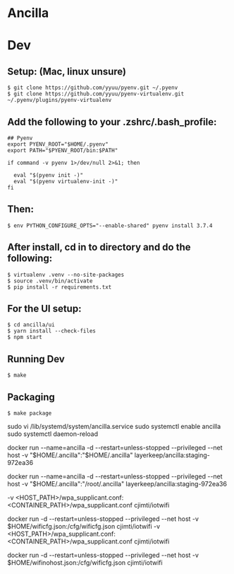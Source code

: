 Ancilla
=======

# Dev

## Setup: (Mac, linux unsure)

```
$ git clone https://github.com/yyuu/pyenv.git ~/.pyenv
$ git clone https://github.com/yyuu/pyenv-virtualenv.git ~/.pyenv/plugins/pyenv-virtualenv
```


## Add the following to your .zshrc/.bash_profile:

```
## Pyenv
export PYENV_ROOT="$HOME/.pyenv"
export PATH="$PYENV_ROOT/bin:$PATH"

if command -v pyenv 1>/dev/null 2>&1; then

  eval "$(pyenv init -)"
  eval "$(pyenv virtualenv-init -)"
fi
```

## Then:

```
$ env PYTHON_CONFIGURE_OPTS="--enable-shared" pyenv install 3.7.4
```

## After install, cd in to directory and do the following:

```
$ virtualenv .venv --no-site-packages
$ source .venv/bin/activate
$ pip install -r requirements.txt
```

## For the UI setup:

```
$ cd ancilla/ui
$ yarn install --check-files
$ npm start
```

## Running Dev

```
$ make
```

## Packaging

```
$ make package
```

sudo vi /lib/systemd/system/ancilla.service
sudo systemctl enable ancilla
sudo systemctl daemon-reload
<!-- systemctl enable ancilla -->


docker run --name=ancilla -d --restart=unless-stopped --privileged --net host -v "$HOME/.ancilla":"$HOME/.ancilla" layerkeep/ancilla:staging-972ea36

docker run --name=ancilla -d --restart=unless-stopped --privileged --net host -v "$HOME/.ancilla":"/root/.ancilla" layerkeep/ancilla:staging-972ea36

  -v <HOST_PATH>/wpa_supplicant.conf:<CONTAINER_PATH>/wpa_supplicant.conf cjimti/iotwifi

docker run -d --restart=unless-stopped --privileged --net host -v $HOME/wificfg.json:/cfg/wificfg.json cjimti/iotwifi
  -v <HOST_PATH>/wpa_supplicant.conf:<CONTAINER_PATH>/wpa_supplicant.conf cjimti/iotwifi


docker run -d --restart=unless-stopped --privileged --net host -v $HOME/wifinohost.json:/cfg/wificfg.json cjimti/iotwifi  